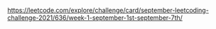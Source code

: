https://leetcode.com/explore/challenge/card/september-leetcoding-challenge-2021/636/week-1-september-1st-september-7th/
